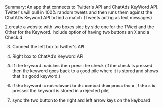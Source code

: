 Summary: An app that connects to Twitter's API and ChatAds KeyWord API. Twitter's will pull in 100% random tweets and then runs them against the ChatADs Keyword API to find a match. (Tweets acting as text messages)

2.create a website with two boxes side by side one for the TWeet and the Other for the Keyword. Include option of having two buttons an X and a Check.d

3. Connect the left box to twitter's API
4. Right box to ChatAd's Keyword API

5. if the keyword matches then press the check (if the check is pressed then the keyword goes back to a good pile where it is stored and shows that it a good keyword.)
6. if the keyword is not relevant to the context then press the x (if the x is pressed the keyword is stored in a rejected pile)

7. sync the two button to the right and left arrow keys on the keyboard
